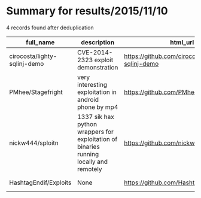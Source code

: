 
# Summary for results/2015/11/10
    
4 records found after deduplication

| full_name | description | html_url | matched_list | matched_count | pushed_at | size | stargazers_count | language | forks_count |
|------------------------------|----------------------------------------------------------------------------------------|-------------------------------------------------|-----------------------|-----------------|---------------------------|--------|--------------------|------------|---------------|
| cirocosta/lighty-sqlinj-demo | CVE-2014-2323 exploit demonstration | https://github.com/cirocosta/lighty-sqlinj-demo | ['exploit'] | 1 | 2015-11-10 14:59:30+00:00 | 140 | 2 | C | 0 |
| PMhee/Stagefright | very interesting exploitation in android phone by mp4 | https://github.com/PMhee/Stagefright | ['exploit'] | 1 | 2015-11-10 05:30:36+00:00 | 0 | 0 | | 0 |
| nickw444/sploitn | 1337 sik hax python wrappers for exploitation of binaries running locally and remotely | https://github.com/nickw444/sploitn | ['exploit', 'sploit'] | 2 | 2015-11-10 11:06:08+00:00 | 0 | 1 | Python | 0 |
| HashtagEndif/Exploits | None | https://github.com/HashtagEndif/Exploits | ['exploit'] | 1 | 2015-11-10 08:50:04+00:00 | 0 | 0 | | 0 |
